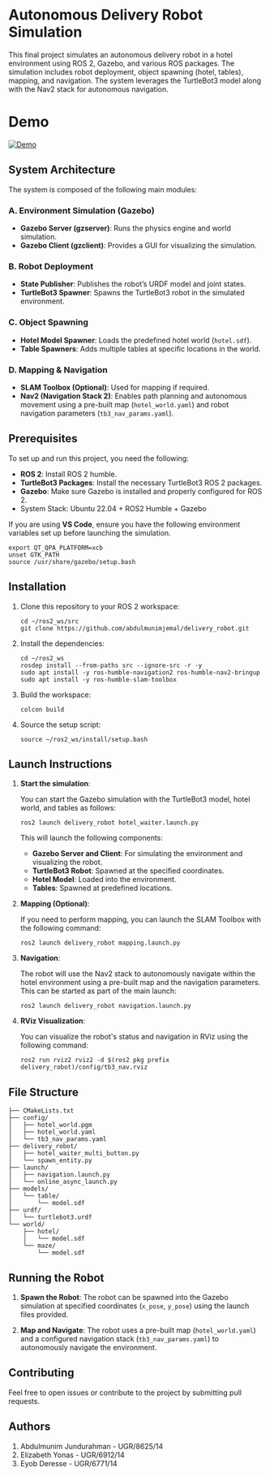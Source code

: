# Autonomous Delivery Robot Simulation

This final project simulates an autonomous delivery robot in a hotel environment using ROS 2, Gazebo, and various ROS packages. The simulation includes robot deployment, object spawning (hotel, tables), mapping, and navigation. The system leverages the TurtleBot3 model along with the Nav2 stack for autonomous navigation.

# Demo

[![Demo](https://img.youtube.com/vi/MEJv7bwRoXg/0.jpg)](https://youtu.be/MEJv7bwRoXg)


## System Architecture

The system is composed of the following main modules:

### A. Environment Simulation (Gazebo)
- **Gazebo Server (gzserver)**: Runs the physics engine and world simulation.
- **Gazebo Client (gzclient)**: Provides a GUI for visualizing the simulation.

### B. Robot Deployment
- **State Publisher**: Publishes the robot’s URDF model and joint states.
- **TurtleBot3 Spawner**: Spawns the TurtleBot3 robot in the simulated environment.

### C. Object Spawning
- **Hotel Model Spawner**: Loads the predefined hotel world (`hotel.sdf`).
- **Table Spawners**: Adds multiple tables at specific locations in the world.

### D. Mapping & Navigation
- **SLAM Toolbox (Optional)**: Used for mapping if required.
- **Nav2 (Navigation Stack 2)**: Enables path planning and autonomous movement using a pre-built map (`hotel_world.yaml`) and robot navigation parameters (`tb3_nav_params.yaml`).

## Prerequisites

To set up and run this project, you need the following:

- **ROS 2**: Install ROS 2 humble.
- **TurtleBot3 Packages**: Install the necessary TurtleBot3 ROS 2 packages.
- **Gazebo**: Make sure Gazebo is installed and properly configured for ROS 2.
- System Stack: Ubuntu 22.04 + ROS2 Humble + Gazebo 

If you are using **VS Code**, ensure you have the following environment variables set up before launching the simulation.

```
export QT_QPA_PLATFORM=xcb
unset GTK_PATH
source /usr/share/gazebo/setup.bash
```

## Installation

1. Clone this repository to your ROS 2 workspace:

   ```
   cd ~/ros2_ws/src
   git clone https://github.com/abdulmunimjemal/delivery_robot.git
   ```

2. Install the dependencies:

   ```
   cd ~/ros2_ws
   rosdep install --from-paths src --ignore-src -r -y
   sudo apt install -y ros-humble-navigation2 ros-humble-nav2-bringup
   sudo apt install -y ros-humble-slam-toolbox
   ```

3. Build the workspace:

   ```
   colcon build
   ```

4. Source the setup script:

   ```
   source ~/ros2_ws/install/setup.bash
   ```

## Launch Instructions

1. **Start the simulation**:

   You can start the Gazebo simulation with the TurtleBot3 model, hotel world, and tables as follows:

   ```
   ros2 launch delivery_robot hotel_waiter.launch.py
   ```

   This will launch the following components:
   - **Gazebo Server and Client**: For simulating the environment and visualizing the robot.
   - **TurtleBot3 Robot**: Spawned at the specified coordinates.
   - **Hotel Model**: Loaded into the environment.
   - **Tables**: Spawned at predefined locations.

2. **Mapping (Optional)**:

   If you need to perform mapping, you can launch the SLAM Toolbox with the following command:

   ```
   ros2 launch delivery_robot mapping.launch.py
   ```

3. **Navigation**:

   The robot will use the Nav2 stack to autonomously navigate within the hotel environment using a pre-built map and the navigation parameters. This can be started as part of the main launch:

   ```
   ros2 launch delivery_robot navigation.launch.py
   ```

4. **RViz Visualization**:

   You can visualize the robot's status and navigation in RViz using the following command:

   ```
   ros2 run rviz2 rviz2 -d $(ros2 pkg prefix delivery_robot)/config/tb3_nav.rviz
   ```

## File Structure

```
├── CMakeLists.txt
├── config/
│   ├── hotel_world.pgm
│   ├── hotel_world.yaml
│   └── tb3_nav_params.yaml
├── delivery_robot/
│   ├── hotel_waiter_multi_button.py
│   └── spawn_entity.py
├── launch/
│   ├── navigation.launch.py
│   └── online_async_launch.py
├── models/
│   └── table/
│       └── model.sdf
├── urdf/
│   └── turtlebot3.urdf
└── world/
    ├── hotel/
    │   └── model.sdf
    └── maze/
        └── model.sdf
```

## Running the Robot

1. **Spawn the Robot**:
   The robot can be spawned into the Gazebo simulation at specified coordinates (`x_pose`, `y_pose`) using the launch files provided.

2. **Map and Navigate**:
   The robot uses a pre-built map (`hotel_world.yaml`) and a configured navigation stack (`tb3_nav_params.yaml`) to autonomously navigate the environment.

## Contributing

Feel free to open issues or contribute to the project by submitting pull requests.

## Authors

1. Abdulmunim Jundurahman - UGR/8625/14
2. Elizabeth Yonas - UGR/6912/14
3. Eyob Deresse - UGR/6771/14
